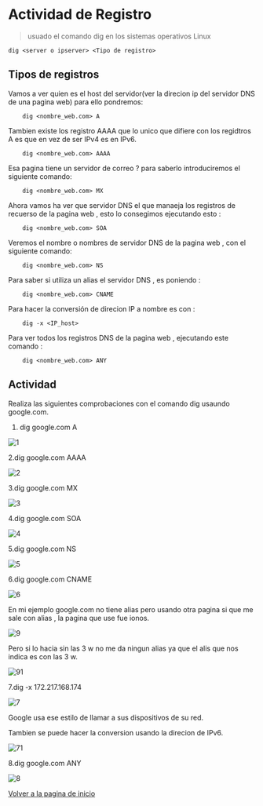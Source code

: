 # Actividad de Registro

>usuado el comando dig en los sistemas operativos Linux

    dig <server o ipserver> <Tipo de registro>
    
## Tipos de registros 
 
Vamos a ver quien es el host del servidor(ver la direcion ip del servidor DNS de una pagina web) para ello pondremos:

        dig <nombre_web.com> A

Tambien existe los registro AAAA que lo unico que difiere con los regidtros A es que en vez de ser IPv4 es en IPv6.

        dig <nombre_web.com> AAAA

Esa pagina tiene un servidor de correo ? para saberlo introduciremos el siguiente comando:

        dig <nombre_web.com> MX

Ahora vamos ha ver que servidor DNS el que manaeja los registros de recuerso de la pagina web , esto lo consegimos ejecutando esto :

        dig <nombre_web.com> SOA
        
Veremos el nombre o nombres de servidor DNS de la pagina web , con el siguiente comando: 

        dig <nombre_web.com> NS

Para saber si utiliza un alias el servidor DNS , es poniendo :

        dig <nombre_web.com> CNAME

Para hacer la conversión de direcion IP a nombre es con :

        dig -x <IP_host> 

Para ver todos los registros DNS de la pagina web , ejecutando este comando : 

        dig <nombre_web.com> ANY
        
## Actividad

Realiza las siguientes comprobaciones con el comando dig usaundo google.com.

1. dig google.com A

![1](./imagenes/1.PNG)

2.dig google.com AAAA

![2](./imagenes/2.PNG)

3.dig google.com MX

![3](./imagenes/3.PNG)

4.dig google.com SOA

![4](./imagenes/4.PNG)

5.dig google.com NS

![5](./imagenes/5.PNG)

 6.dig google.com CNAME
 
 ![6](./imagenes/6.PNG)
 
 En mi ejemplo google.com no tiene alias pero usando otra pagina si que me sale con alias , la pagina que use fue ionos. 
 
  ![9](./imagenes/9.PNG)
 
Pero si lo hacia sin las 3 w no me da ningun alias ya que el alis que nos indica es con las 3 w.

 ![91](./imagenes/9_1.PNG)
 
7.dig -x 172.217.168.174

![7](./imagenes/7.PNG)

Google usa ese estilo de llamar a sus dispositivos de su red.

Tambien se puede hacer la conversion usando la direcion de IPv6.

![71](./imagenes/7_1.PNG)

8.dig google.com ANY

![8](./imagenes/8.PNG)

[Volver a la pagina de inicio](README.md)
